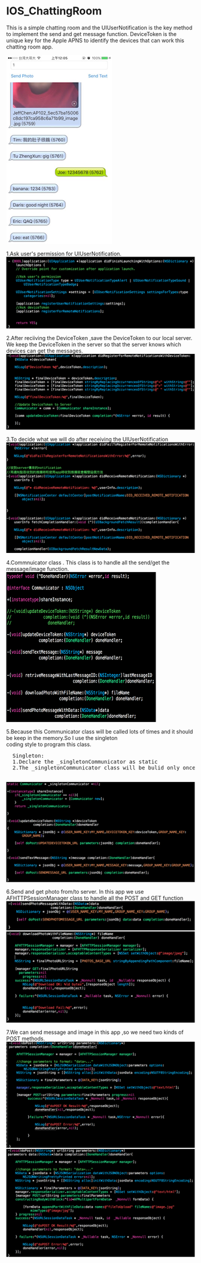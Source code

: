 # IOS_ChattingRoom
 
This is a simple chatting room and the UIUserNotification is the key method to implement the send and get message function.
DeviceToken is the unique key for the Apple APNS to identify the devices that can work this chatting room app.

<img src="https://raw.githubusercontent.com/chen-chien-lung/IOS_ChattingRoom/master/IMG_2765.jpg" width=283px height="504">
 
1.Ask user's permission for UIUserNotification.
<img src="https://github.com/chen-chien-lung/IOS_ChattingRoom/blob/master/RegistUserNotification.png?raw=true">

2.After reciiving the DeviceToken ,save the DeviceToken to our local server.
  We keep the DeviceToken in the server so that the server knows which devices can get the messages.
<img src="https://github.com/chen-chien-lung/IOS_ChattingRoom/blob/master/DeviceToken.png?raw=true">

3.To decide what we will do after receiving the UIUserNotification
<img src="https://github.com/chen-chien-lung/IOS_ChattingRoom/blob/master/UserNotification.png?raw=true">

4.Commnuicator class . This class is to handle all the send/get the message/image function.
<img src="https://github.com/chen-chien-lung/IOS_ChattingRoom/blob/master/methods.png?raw=true" width=400px height="400">

5.Because this Communicator class will be called lots of times and it should be keep in the memory.So I use the  singleton   
  coding style to program this class.
  <pre>
  Singleton:
  1.Declare the _singletonCommunicator as static 
  2.The _singletonCommunicator class will be bulid only once and will keep in the memory.
  </pre>
<img src="https://github.com/chen-chien-lung/IOS_ChattingRoom/blob/master/singleton.png?raw=true">

6.Send and get photo from/to server.
  In this app we use AFHTTPSessionManager class to handle all the POST and GET function
<img src="https://github.com/chen-chien-lung/IOS_ChattingRoom/blob/master/sendPhoto.png?raw=true">
<img src="https://github.com/chen-chien-lung/IOS_ChattingRoom/blob/master/downloadPhoto.png?raw=true">

7.We can send message and image in this app ,so we need two kinds of POST methods.
<img src="https://github.com/chen-chien-lung/IOS_ChattingRoom/blob/master/doPost_text.png?raw=true">
<img src="https://github.com/chen-chien-lung/IOS_ChattingRoom/blob/master/doPost_image.png?raw=true">


